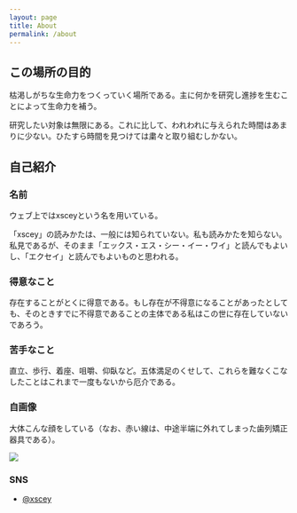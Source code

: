 ```yaml
---
layout: page
title: About
permalink: /about
---
```


## この場所の目的
枯渇しがちな生命力をつくっていく場所である。主に何かを研究し進捗を生むことによって生命力を補う。

研究したい対象は無限にある。これに比して、われわれに与えられた時間はあまりに少ない。ひたすら時間を見つけては粛々と取り組むしかない。

## 自己紹介
### 名前
ウェブ上ではxsceyという名を用いている。

「xscey」の読みかたは、一般には知られていない。私も読みかたを知らない。私見であるが、そのまま「エックス・エス・シー・イー・ワイ」と読んでもよいし、「エクセイ」と読んでもよいものと思われる。

### 得意なこと
存在することがとくに得意である。もし存在が不得意になることがあったとしても、そのときすでに不得意であることの主体である私はこの世に存在していないであろう。

### 苦手なこと
直立、歩行、着座、咀嚼、仰臥など。五体満足のくせして、これらを難なくこなしたことはこれまで一度もないから厄介である。

### 自画像
大体こんな顔をしている（なお、赤い線は、中途半端に外れてしまった歯列矯正器具である）。

![]({{site.baseurl}}/images/self-portrait.jpg)

### SNS
- [@xscey](https://twitter.com/xscey)
